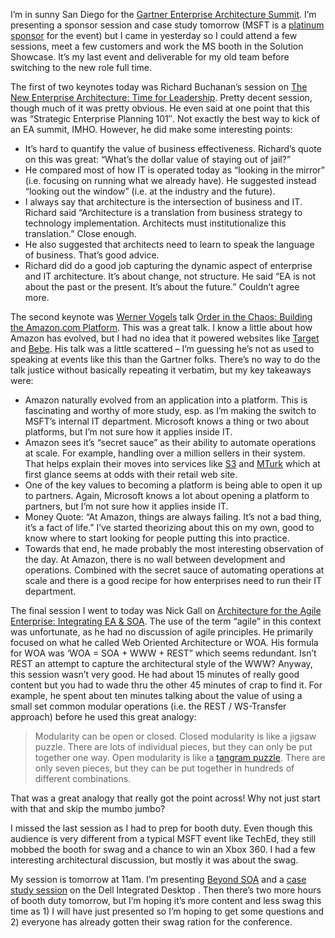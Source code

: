 I’m in sunny San Diego for the [Gartner Enterprise Architecture
Summit](http://www.gartner.com/2_events/conferences/ea4.jsp). I’m
presenting a sponsor session and case study tomorrow (MSFT is a
[platinum
sponsor](http://agendabuilder.gartner.com/EA4/webpages/platinum_sponsors.aspx?menu=menu_itxpo_and_vendors&menuItem=75)
for the event) but I came in yesterday so I could attend a few sessions,
meet a few customers and work the MS booth in the Solution Showcase.
It’s my last event and deliverable for my old team before switching to
the new role full time.

The first of two keynotes today was Richard Buchanan’s session on [The
New Enterprise Architecture: Time for
Leadership](http://agendabuilder.gartner.com/EA4/webpages/SessionDetail.aspx?EventSessionId=860).
Pretty decent session, though much of it was pretty obvious. He even
said at one point that this was “Strategic Enterprise Planning
101″. Not exactly the best way to kick of an EA summit, IMHO. However,
he did make some interesting points:

-   It’s hard to quantify the value of business effectiveness. Richard’s
    quote on this was great: “What’s the dollar value of staying
    out of jail?”
-   He compared most of how IT is operated today as “looking in the
    mirror” (i.e. focusing on running what we already have). He
    suggested instead “looking out the window” (i.e. at the industry and
    the future).
-   I always say that architecture is the intersection of business and
    IT. Richard said “Architecture is a translation from business
    strategy to technology implementation. Architects must
    institutionalize this translation.” Close enough.
-   He also suggested that architects need to learn to speak the
    language of business. That’s good advice.
-   Richard did do a good job capturing the dynamic aspect of enterprise
    and IT architecture. It’s about change, not structure. He said
    “EA is not about the past or the present. It’s about the
    future.” Couldn’t agree more.

The second keynote was [Werner
Vogels](http://www.allthingsdistributed.com/) talk [Order in the Chaos:
Building the Amazon.com
Platform](http://agendabuilder.gartner.com/EA4/webpages/SessionDetail.aspx?EventSessionId=861).
This was a great talk. I know a little about how Amazon has evolved, but
I had no idea that it powered websites like [Target](http://target.com/)
and [Bebe](http://bebe.com/). His talk was a little scattered – I’m
guessing he’s not as used to speaking at events like this than the
Gartner folks. There’s no way to do the talk justice without basically
repeating it verbatim, but my key takeaways were:

-   Amazon naturally evolved from an application into a platform. This
    is fascinating and worthy of more study, esp. as I’m making the
    switch to MSFT’s internal IT department. Microsoft knows a thing or
    two about platforms, but I’m not sure how it applies inside IT.
-   Amazon sees it’s “secret sauce” as their ability to automate
    operations at scale. For example, handling over a million sellers in
    their system. That helps explain their moves into services like
    [S3](http://www.amazon.com/gp/browse.html/ref=sc_fe_l_2/103-5532906-6031841?%5Fencoding=UTF8&node=16427261&no=3435361&me=A36L942TSJ2AJA)
    and
    [MTurk](http://www.amazon.com/gp/browse.html/ref=sc_fe_l_2/103-5532906-6031841?%5Fencoding=UTF8&node=15879911&no=3435361&me=A36L942TSJ2AJA)
    which at first glance seems at odds with their retail web site.
-   One of the key values to becoming a platform is being able to open
    it up to partners. Again, Microsoft knows a lot about opening a
    platform to partners, but I’m not sure how it applies inside IT.
-   Money Quote: “At Amazon, things are always failing. It’s not a
    bad thing, it’s a fact of life.” I’ve started theorizing about this
    on my own, good to know where to start looking for people
    putting this into practice.
-   Towards that end, he made probably the most interesting observation
    of the day. At Amazon, there is no wall between development and
    operations. Combined with the secret sauce of automating operations
    at scale and there is a good recipe for how enterprises need to run
    their IT department.

The final session I went to today was Nick Gall on [Architecture
for the Agile Enterprise: Integrating EA &
SOA](http://agendabuilder.gartner.com/EA4/webpages/SessionDetail.aspx?EventSessionId=863).
The use of the term “agile” in this context was unfortunate, as he had
no discussion of agile principles. He primarily focused on what he
called Web Oriented Architecture or WOA. His formula for WOA was ‘WOA =
SOA + WWW + REST” which seems redundant. Isn’t REST an attempt to
capture the architectural style of the WWW? Anyway, this session wasn’t
very good. He had about 15 minutes of really good content but you had to
wade thru the other 45 minutes of crap to find it. For example, he spent
about ten minutes talking about the value of using a small set
common modular operations (i.e. the REST / WS-Transfer approach) before
he used this great analogy:

> Modularity can be open or closed. Closed modularity is like a jigsaw
> puzzle. There are lots of individual pieces, but they can only be put
> together one way. Open modularity is like a [tangram
> puzzle](http://en.wikipedia.org/wiki/Tangram). There are only seven
> pieces, but they can be put together in hundreds of different
> combinations.

That was a great analogy that really got the point across! Why not just
start with that and skip the mumbo jumbo?

I missed the last session as I had to prep for booth duty. Even though
this audience is very different from a typical MSFT event like TechEd,
they still mobbed the booth for swag and a chance to win an Xbox 360. I
had a few interesting architectural discussion, but mostly it was about
the swag.

My session is tomorrow at 11am. I’m presenting [Beyond
SOA](http://agendabuilder.gartner.com/EA4/webpages/SessionDetail.aspx?EventSessionId=899)
and a [case study
session](http://agendabuilder.gartner.com/EA4/webpages/SessionDetail.aspx?EventSessionId=901)
on the Dell Integrated Desktop . Then there’s two more hours of booth
duty tomorrow, but I’m hoping it’s more content and less swag this time
as 1) I will have just presented so I’m hoping to get some questions and 2) 
everyone has already gotten their swag ration for the conference. 
